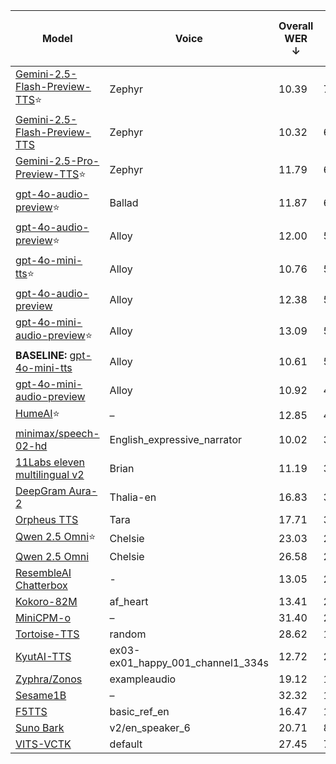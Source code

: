 | Model                        | Voice            | Overall WER ↓ | Overall Win-Rate ↑ | Emotions WER ↓ | Emotions Win-Rate ↑ | Foreign Words WER ↓ | Foreign Words Win-Rate ↑ | Paralinguistics WER ↓ | Paralinguistics Win-Rate ↑ | Complex Pronunciation WER ↓ | Complex Pronunciation Win-Rate ↑ | Questions WER ↓ | Questions Win-Rate ↑ | Syntactic Complexity WER ↓ | Syntactic Complexity Win-Rate ↑ |
|------------------------------|------------------|----------------|---------------------|---------------------|--------------------------|-----------------------|----------------------------|-----------------------------|----------------------------------|-----------------|----------------------|-----------------------------|---------------------------------|---------------|--------------------|
| [Gemini-2.5-Flash-Preview-TTS](https://ai.google.dev/gemini-api/docs/models#gemini-2.5-flash-preview-tts)⭐       | Zephyr           | 10.39         | 70.70%            | 0.71           | 95.89%              | 11.80               | 58.45%                   | 18.38                | 91.25%                     | 33.57                       | 55.73%                           | 0.40            | 63.03%               | 0.50                        | 57.85%                         |
| [Gemini-2.5-Flash-Preview-TTS](https://ai.google.dev/gemini-api/docs/models#gemini-2.5-flash-preview-tts)        | Zephyr           | 10.32         | 69.95%            | 0.60           | 88.75%              | 12.99               | 58.21%                   | 18.25                | 88.75%                     | 31.90                       | 61.41%                           | 0.36            | 63.75%               | 0.73                        | 57.67%                         |
| [Gemini-2.5-Pro-Preview-TTS](https://ai.google.dev/gemini-api/docs/models#gemini-2.5-pro-preview-tts)⭐        | Zephyr           | 11.79         | 69.32%            | 0.87           | 86.91%              | 16.22               | 58.24%                   | 20.87                | 82.32%                     | 34.75                       | 64.76%                           | 0.72            | 61.25%               | 0.87                        | 61.78%                         |
| [gpt-4o-audio-preview](https://platform.openai.com/docs/models/gpt-4o-audio-preview)⭐        | Ballad           | 11.87         | 65.17%            | 1.82           | 88.84%              | 13.30               | 60.17%                   | 21.15                 | 82.14%                     | 35.32                       | 40.40%                           | 1.38            | 56.96%               | 1.16                        | 59.53%                         |
| [gpt-4o-audio-preview](https://platform.openai.com/docs/models/gpt-4o-audio-preview)⭐        | Alloy            | 12.00         | 57.95%            | 0.93           | 61.64%              | 13.75               | 62.50%                   | 20.56                 | 68.21%                     | 36.92                       | 49.59%                           | 1.72            | 47.85%               | 1.26                        | 56.85%                         |
| [gpt-4o-mini-tts](https://platform.openai.com/docs/models/gpt-4o-mini-tts)⭐             | Alloy            | 10.76         | 56.32%            | 0.71           | 59.17%              | 12.07               | 57.32%                   | 21.33                 | 58.75%                     | 31.57                       | 52.44%                           | 0.66            | 52.67%               | 0.84                        | 57.14%                         |
| [gpt-4o-audio-preview](https://platform.openai.com/docs/models/gpt-4o-audio-preview)         | Alloy            | 12.38         | 53.76%            | 1.03           | 48.57%              | 14.72               | 60.17%                   | 23.16                 | 66.78%                     | 35.89                       | 40.81%                           | 1.19            | 47.50%               | 1.25                        | 57.14%                         |
| [gpt-4o-mini-audio-preview](https://platform.openai.com/docs/models/gpt-4o-mini-audio-preview)⭐   | Alloy            | 13.09         | 52.31%            | 9.34           | 59.13%              | 12.70               | 58.92%                   | 20.92                 | 62.59%                     | 37.14                       | 28.68%                           | 0.74            | 48.21%               | 0.72                        | 53.40%                         |
| **BASELINE:** [gpt-4o-mini-tts](https://platform.openai.com/docs/models/gpt-4o-mini-tts) | Alloy | 10.61 | 50% | 0.72 | – | 13.45 | – | 20.55 | – | 29.90 | – | 0.42 | – | 1.04 | – |
| [gpt-4o-mini-audio-preview](https://platform.openai.com/docs/models/gpt-4o-mini-audio-preview)    | Alloy            | 10.92         | 49.60%            | 0.95           | 55.89%              | 14.48               | 59.82%                   | 19.04                 | 52.86%                     | 32.27                       | 30.61%                           | 0.55           | 47.32%               | 0.88                        | 48.75%                         |
| [HumeAI](https://www.hume.ai/research)⭐                      | –                | 12.85         | 42.73%            | 0.83           | 61.60%              | 21.05               | 34.64%                   | 19.84                 | 36.91%                     | 37.14                       | 34.28%                           | 0.38            | 43.21%               | 0.93                        | 44.64%                         |
| [minimax/speech-02-hd](https://replicate.com/minimax/speech-02-hd)                      | English_expressive_narrator                | 10.02         | 36.58%            | 0.54           | 40.86%              | 14.58               | 34.28%                   | 17.58                 | 34.28%                     | 28.71                       | 16.32%                           | 0.21            | 47.32%               | 0.84                        | 43.92%                         |
| [11Labs eleven multilingual v2](https://elevenlabs.io/blog/eleven-multilingual-v2)| Brian            | 11.19         | 33.89%            | 0.63           | 30.35%              | 14.44               | 35.53%                   | 21.51                 | 45.53%                     | 31.44                       | 14.48%                           | 0.49            | 39.46%               | 1.15                        | 35.53%                         |
| [DeepGram Aura-2](https://deepgram.com/learn/introducing-aura-2-enterprise-text-to-speech)              | Thalia-en        | 16.83         | 32.44%            | 3.45           | 29.28%              | 21.41               | 18.75%                   | 23.73                 | 21.14%                     | 54.49                       | 33.81%                           | 1.24            | 48.21%               | 1.36                        | 43.70%                         |
| [Orpheus TTS](https://github.com/canopyai/Orpheus-TTS?tab=readme-ov-file)                  | Tara             | 17.71         | 30.12%            | 1.81           | 31.78%              | 22.31               | 17.50%                   | 40.94                 | 39.82%                     | 41.04                       | 10.61%                           | 1.48            | 39.64%               | 1.63                        | 38.92%                         |
| [Qwen 2.5 Omni](https://github.com/QwenLM/Qwen2.5-Omni)⭐               | Chelsie          | 23.03         | 28.77%            | 2.41           | 41.60%              | 26.77               | 11.42%                   | 58.44                 | 20.25%                     | 49.51                       | 6.12%                            | 0.87            | 51.78%               | 3.47                        | 38.57%                         |
| [Qwen 2.5 Omni](https://github.com/QwenLM/Qwen2.5-Omni)                | Chelsie          | 26.58         | 27.07%            | 1.22           | 41.18%              | 26.98               | 11.07%                   | 57.48                 | 17.44%                     | 64.07                       | 3.30%                            | 12.77           | 49.28%               | 1.66                        | 36.96%                         |
| [ResembleAI Chatterbox](https://github.com/resemble-ai/chatterbox)                | -          | 13.05         | 26.74%            | 1.18           | 22.48%              | 17.59               | 26.42%                   | 20.64                 | 23.75%                     | 40.75                       | 8.36%                            | 0.65           | 48.57%               | 0.96                        | 28.57%                         |
| [Kokoro-82M](https://huggingface.co/hexgrad/Kokoro-82M)                | af_heart          | 13.41         | 23.46%            | 0.71           | 13.92%              | 22.17               | 12.67%                   | 28.37                 | 10.00%                     | 30.10                       | 23.06%                            | 0.56           | 40.89%               | 0.65                        | 40.17%                         |
| [MiniCPM-o](https://github.com/OpenBMB/MiniCPM-o)                      | –                | 31.40         | 22.36%            | 12.36          | 31.83%              | 33.46               | 6.42%                    | 58.48                 | 21.50%                     | 82.15                       | 1.84%                            | 5.21            | 32.50%               | 3.08                        | 37.50%                         |
| [Tortoise-TTS](https://github.com/neonbjb/tortoise-tts)                 | random           | 28.62         | 17.67%            | 13.04          | 17.92%              | 29.61               | 10.00%                   | 64.93                 | 14.28%                     | 51.87                       | 1.59%                            | 10.44           | 28.28%               | 6.35                        | 30.82%                         |
| [KyutAI-TTS](https://huggingface.co/kyutai/tts-1.6b-en_fr)                 | ex03-ex01_happy_001_channel1_334s           | 12.72         | 20.91%            | 0.83         | 29.46%              | 16.47               | 16.07%                   | 26.41                | 26.96%                     | 33.43                       | 6.73%                            | 0.61           | 30.00%               | 1.19                        | 14.46%                         |
| [Zyphra/Zonos](https://www.zyphra.com/post/beta-release-of-zonos-v0-1)                 | exampleaudio     | 19.12         | 16.55%            | 7.32           | 9.67%               | 28.52               | 11.96%                   | 25.33                 | 13.75%                     | 45.00                       | 7.95%                            | 7.66            | 26.78%               | 4.13                        | 28.13%                         |
| [Sesame1B](https://github.com/SesameAILabs/csm)                     | –                | 32.32         | 15.96%            | 17.07          | 7.32%               | 45.27               | 10.35%                   | 49.63                 | 18.92%                     | 80.97                       | 7.40%                            | 2.74            | 31.78%               | 4.30                        | 18.88%                         |
| [F5TTS](https://github.com/SWivid/F5-TTS)                     | basic_ref_en                |   16.47       | 15.31%            | 0.70          | 26.78%               | 23.51               | 1.78%                   | 31.66                 | 21.60%                     | 42.41                       | 1.42%                            | 1.62            | 14.82%               | 2.14                        | 23.75%                         |
| [Suno Bark](https://github.com/suno-ai/bark)                    | v2/en_speaker_6  | 20.71         | 8.90%             | 4.31           | 0.00%               | 26.11               | 10.89%                   | 33.26                 | 6.60%                      | 55.88                       | 8.36%                            | 3.01            | 15.00%               | 6.07                        | 12.50%                         |
| [VITS-VCTK](https://github.com/jaywalnut310/vits)                    | default  | 27.45         | 7.64%             | 16.34           | 0.00%               | 47.45               | 4.54%                   | 51.12                 | 4.10%                      | 44.30                       | 17.82%                            | 2.37            | 15.53%               | 5.24                        | 5.07%                         |